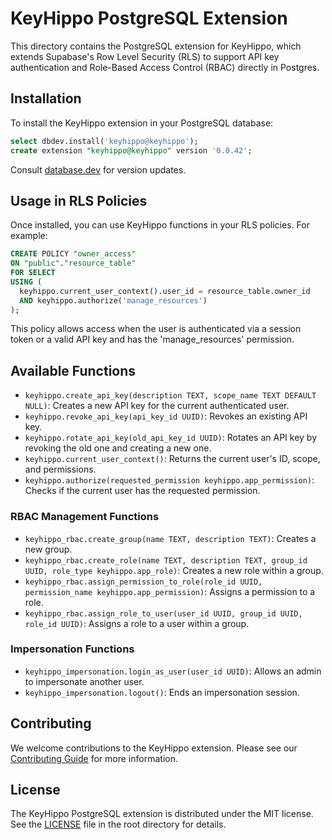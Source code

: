 # KeyHippo PostgreSQL Extension

This directory contains the PostgreSQL extension for KeyHippo, which extends Supabase's Row Level Security (RLS) to support API key authentication and Role-Based Access Control (RBAC) directly in Postgres.

## Installation

To install the KeyHippo extension in your PostgreSQL database:

```sql
select dbdev.install('keyhippo@keyhippo');
create extension "keyhippo@keyhippo" version '0.0.42';
```

Consult [database.dev](https://database.dev/keyhippo/keyhippo) for version updates.

## Usage in RLS Policies

Once installed, you can use KeyHippo functions in your RLS policies. For example:

```sql
CREATE POLICY "owner_access"
ON "public"."resource_table"
FOR SELECT
USING (
  keyhippo.current_user_context().user_id = resource_table.owner_id
  AND keyhippo.authorize('manage_resources')
);
```

This policy allows access when the user is authenticated via a session token or a valid API key and has the 'manage_resources' permission.

## Available Functions

- `keyhippo.create_api_key(description TEXT, scope_name TEXT DEFAULT NULL)`: Creates a new API key for the current authenticated user.
- `keyhippo.revoke_api_key(api_key_id UUID)`: Revokes an existing API key.
- `keyhippo.rotate_api_key(old_api_key_id UUID)`: Rotates an API key by revoking the old one and creating a new one.
- `keyhippo.current_user_context()`: Returns the current user's ID, scope, and permissions.
- `keyhippo.authorize(requested_permission keyhippo.app_permission)`: Checks if the current user has the requested permission.

### RBAC Management Functions

- `keyhippo_rbac.create_group(name TEXT, description TEXT)`: Creates a new group.
- `keyhippo_rbac.create_role(name TEXT, description TEXT, group_id UUID, role_type keyhippo.app_role)`: Creates a new role within a group.
- `keyhippo_rbac.assign_permission_to_role(role_id UUID, permission_name keyhippo.app_permission)`: Assigns a permission to a role.
- `keyhippo_rbac.assign_role_to_user(user_id UUID, group_id UUID, role_id UUID)`: Assigns a role to a user within a group.

### Impersonation Functions

- `keyhippo_impersonation.login_as_user(user_id UUID)`: Allows an admin to impersonate another user.
- `keyhippo_impersonation.logout()`: Ends an impersonation session.

## Contributing

We welcome contributions to the KeyHippo extension. Please see our [Contributing Guide](/docs/Contributing.md) for more information.

## License

The KeyHippo PostgreSQL extension is distributed under the MIT license. See the [LICENSE](../LICENSE) file in the root directory for details.
